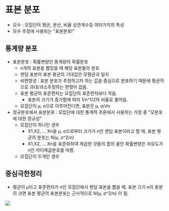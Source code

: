 # 표본 분포
* 모수 : 모집단의 평균, 분산, 비율 상관계수등 여러가지의 특성
* 모수 추정에 사용되는 "표본분포!"

## 통계량 분포
* 표본분포 : 확률변량인 통계량의 확률분포
    * n개의 표본을 뽑았을 때 해당 표본들의 분포
    * 랜덤 표본의 표본 평균의 기대값은 모평균과 일치
    * 비편향성 : 표본 분포가 추정하고자 하는 값을 중심으로 분포하기 때문에 평균적으로 과대/과소추정하는 편향이 없음.
    * 표본 평균의 표준편차는 모집단의 표준편차보다 작음.
        * 표본의 크기가 증가함에 따라 1/n^1/2의 비율로 줄어듬.
    * 모집단이 µ, σ으로 이루어진다면, 표본은 µ, σ/√n 
* 정규분포에서 표본분포 : 모집단에 대한 통계적 추론에서 사용하는 가정 중 "모분포에 대한 정규성"
    * 모집단이 하나인 경우
        * X1,X2, ... Xn을 µ, σ으로부터 크기가 n인 랜덤 표본이라고 할 때, 표본 평균의 분포는 N(µ, σ^2/n)
        * X1,X2, ... Xn을 표준화하여 제곱한 것들의 합의 꼴인 확률변량은 자유도가 n인 카이제곱분포를 따름.
    * 모집단이 두개인 경우
      
## 중심극한정리
* 평균이 µ이고 표준편차가 σ인 모집단에서 랜덤 표본을 뽑을 때, 표본 크기 n이 충분히 크면 표본 평균의 표본분포는 근사적으로 N(µ, σ^2/n) 이 됨.

![](https://k.kakaocdn.net/dn/T1SUj/btqve7b5rWv/6f8wNQM4UJOGfdhqLnFZaK/img.png)
